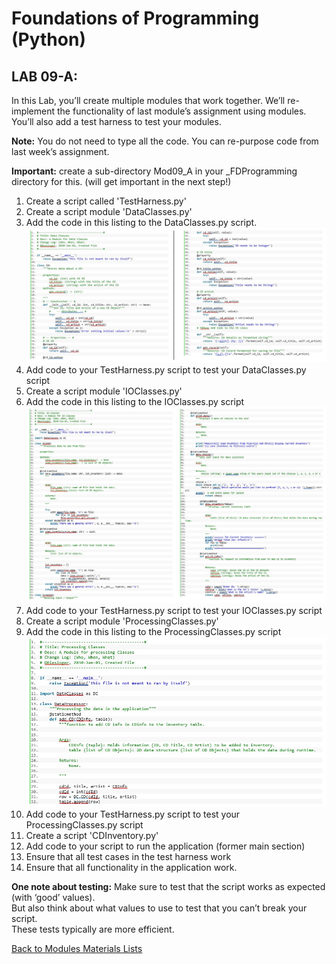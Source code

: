 # Foundations of Programming (Python)  

## LAB 09-A:

In this Lab, you’ll create multiple modules that work together. We’ll re-implement the functionality of last module’s assignment using modules. You’ll also add a test harness to test your modules. 
 
**Note:** You do not need to type all the code. You can re-purpose code from last week’s assignment.  

**Important:** create a sub-directory Mod09_A in your _FDProgramming directory for this. (will get important in the next step!)  

1.	Create a script called 'TestHarness.py'  
2.	Create a script module 'DataClasses.py'  
3.	Add the code in this listing to the DataClasses.py script.  
![alt text](images/LAB09_A1.jpg "listing DataClasses.py")  
4.	Add code to your TestHarness.py script to test your DataClasses.py script  
5.	Create a script module 'IOClasses.py'  
6.	Add the code in this listing to the IOClasses.py script  
![alt text](images/LAB09_A2.jpg "listing IOClasses.py")  
7.	Add code to your TestHarness.py script to test your IOClasses.py script  
8.	Create a script module 'ProcessingClasses.py'  
9.	Add the code in this listing to the ProcessingClasses.py script  
![alt text](images/LAB09_A3.jpg "listing ProcessingClasses.py") 
10.	Add code to your TestHarness.py script to test your ProcessingClasses.py script  
11.	Create a script 'CDInventory.py'  
12.	Add code to your script to run the application (former main section)  
13.	Ensure that all test cases in the test harness work  
14.	Ensure that all functionality in the application work.  

**One note about testing:** Make sure to test that the script works as expected (with ‘good’ values).  
But also think about what values to use to test that you can’t break your script.  
These tests typically are more efficient.  

[Back to Modules Materials Lists](../Modules.md#module-09-materials-list)
